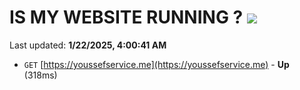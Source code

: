 # IS MY WEBSITE RUNNING ? [![](https://img.shields.io/static/v1?label=Sponsor&message=%E2%9D%A4&logo=GitHub&color=%23fe8e86)](https://github.com/sponsors/Youssef-Lehmam)

Last updated: **1/22/2025, 4:00:41 AM**

- `GET` [https://youssefservice.me](https://youssefservice.me) - **Up** (318ms)
